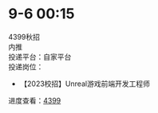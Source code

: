 # 9-6 00:15
4399秋招  
内推  
投递平台：自家平台  
投递岗位：
+ 【2023校招】Unreal游戏前端开发工程师

进度查看：[4399](https://hr.4399om.com/?r=userCenter/index)